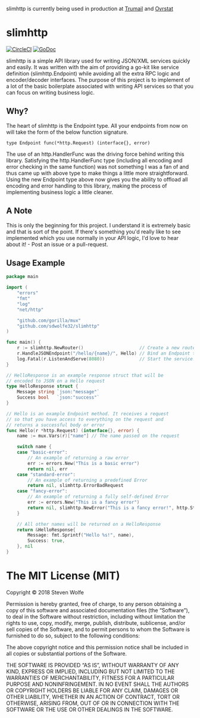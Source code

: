 slimhttp is currently being used in production at [Trumail](https://trumail.io) and [Ovrstat](https://github.com/sdwolfe32/ovrstat)

# slimhttp 

[![CircleCI](https://circleci.com/gh/sdwolfe32/slimhttp.svg?style=svg)](https://circleci.com/gh/sdwolfe32/slimhttp)
[![GoDoc](https://godoc.org/github.com/sdwolfe32/slimhttp?status.svg)](https://godoc.org/github.com/sdwolfe32/slimhttp)

slimhttp is a simple API library used for writing JSON/XML services quickly and easily. It was written with the aim of providing a go-kit like service definition (slimhttp.Endpoint) while avoiding all the extra RPC logic and encoder/decoder interfaces. The purpose of this project is to implement of a lot of the basic boilerplate associated with writing API services so that you can focus on writing business logic.

## Why?

The heart of slimhttp is the Endpoint type. All your endpoints from now on will take the form of the below function signature.

```
type Endpoint func(*http.Request) (interface{}, error)
```

The use of an http.HandlerFunc was the driving force behind writing this library. Satisfying the http.HandlerFunc type (including all encoding and error checking in the same function) was not something I was a fan of and thus came up with above type to make things a little more straightforward. Using the new Endpoint type above now gives you the ability to offload all encoding and error handling to this library, making the process of implementing business logic a little cleaner.

## A Note

This is only the beginning for this project. I understand it is extremely basic and that is sort of the point. If there's something you'd really like to see implemented which you use normally in your API logic, I'd love to hear about it! - Post an issue or a pull-request.

## Usage Example

```go
package main

import (
	"errors"
	"fmt"
	"log"
	"net/http"

	"github.com/gorilla/mux"
	"github.com/sdwolfe32/slimhttp"
)

func main() {
	r := slimhttp.NewRouter()                     // Create a new router
	r.HandleJSONEndpoint("/hello/{name}/", Hello) // Bind an Endpoint to the router at the specified path
	log.Fatal(r.ListenAndServe(8080))             // Start the service!
}

// HelloResponse is an example response struct that will be
// encoded to JSON on a Hello request
type HelloResponse struct {
	Message string `json:"message"`
	Success bool   `json:"success"`
}

// Hello is an example Endpoint method. It receives a request
// so that you have access to everything on the request and
// returns a successful body or error
func Hello(r *http.Request) (interface{}, error) {
	name := mux.Vars(r)["name"] // The name passed on the request

	switch name {
	case "basic-error":
		// An example of returning a raw error
		err := errors.New("This is a basic error")
		return nil, err
	case "standard-error":
		// An example of returning a predefined Error
		return nil, slimhttp.ErrorBadRequest
	case "fancy-error":
		// An example of returning a fully self-defined Error
		err := errors.New("This is a fancy error")
		return nil, slimhttp.NewError("This is a fancy error!", http.StatusBadRequest, err)
	}

	// All other names will be returned on a HelloResponse
	return &HelloResponse{
		Message: fmt.Sprintf("Hello %s!", name),
		Success: true,
	}, nil
}

```

The MIT License (MIT)
=====================

Copyright © 2018 Steven Wolfe

Permission is hereby granted, free of charge, to any person
obtaining a copy of this software and associated documentation
files (the “Software”), to deal in the Software without
restriction, including without limitation the rights to use,
copy, modify, merge, publish, distribute, sublicense, and/or sell
copies of the Software, and to permit persons to whom the
Software is furnished to do so, subject to the following
conditions:

The above copyright notice and this permission notice shall be
included in all copies or substantial portions of the Software.

THE SOFTWARE IS PROVIDED “AS IS”, WITHOUT WARRANTY OF ANY KIND,
EXPRESS OR IMPLIED, INCLUDING BUT NOT LIMITED TO THE WARRANTIES
OF MERCHANTABILITY, FITNESS FOR A PARTICULAR PURPOSE AND
NONINFRINGEMENT. IN NO EVENT SHALL THE AUTHORS OR COPYRIGHT
HOLDERS BE LIABLE FOR ANY CLAIM, DAMAGES OR OTHER LIABILITY,
WHETHER IN AN ACTION OF CONTRACT, TORT OR OTHERWISE, ARISING
FROM, OUT OF OR IN CONNECTION WITH THE SOFTWARE OR THE USE OR
OTHER DEALINGS IN THE SOFTWARE.
